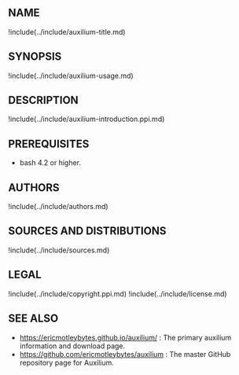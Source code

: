 ## NAME

!include(../include/auxilium-title.md)

## SYNOPSIS

!include(../include/auxilium-usage.md)

## DESCRIPTION

!include(../include/auxilium-introduction.ppi.md)

## PREREQUISITES

* bash 4.2 or higher.

## AUTHORS

!include(../include/authors.md)

## SOURCES AND DISTRIBUTIONS

!include(../include/sources.md)

## LEGAL

!include(../include/copyright.ppi.md)
!include(../include/license.md)

## SEE ALSO

* <https://ericmotleybytes.github.io/auxilium/> : The primary auxilium information
  and download page.
* <https://github.com/ericmotleybytes/auxilium> : The master GitHub repository
  page for Auxilium.
